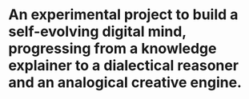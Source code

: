 # An experimental project to build a self-evolving digital mind, progressing from a knowledge explainer to a dialectical reasoner and an analogical creative engine.
